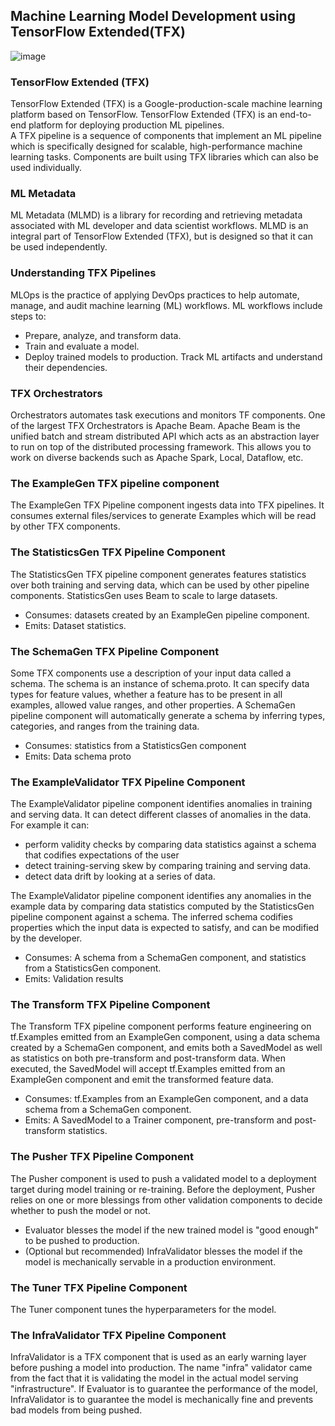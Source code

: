 ## Machine Learning Model Development using TensorFlow Extended(TFX)
![image](https://user-images.githubusercontent.com/23136710/124017377-51ef9900-d9ef-11eb-993b-f97738ce10ed.png)

### TensorFlow Extended (TFX) 
TensorFlow Extended (TFX) is a Google-production-scale machine learning platform based on TensorFlow. TensorFlow Extended (TFX) is an end-to-end platform for deploying production ML pipelines.</br>
A TFX pipeline is a sequence of components that implement an ML pipeline which is specifically designed for scalable, high-performance machine learning tasks. Components are built using TFX libraries which can also be used individually.

### ML Metadata
ML Metadata (MLMD) is a library for recording and retrieving metadata associated with ML developer and data scientist workflows. MLMD is an integral part of TensorFlow Extended (TFX), but is designed so that it can be used independently.
### Understanding TFX Pipelines
MLOps is the practice of applying DevOps practices to help automate, manage, and audit machine learning (ML) workflows. ML workflows include steps to:
* Prepare, analyze, and transform data.
* Train and evaluate a model.
*  Deploy trained models to production.
Track ML artifacts and understand their dependencies.
### TFX Orchestrators
Orchestrators automates task executions and monitors TF components. One of the largest TFX Orchestrators is Apache Beam. Apache Beam is the unified batch and stream distributed API which acts as an abstraction layer to run on top of the distributed processing framework. This allows you to work on diverse backends such as Apache Spark, Local, Dataflow, etc.
### The ExampleGen TFX pipeline component
The ExampleGen TFX Pipeline component ingests data into TFX pipelines. It consumes external files/services to generate Examples which will be read by other TFX components. 

### The StatisticsGen TFX Pipeline Component
The StatisticsGen TFX pipeline component generates features statistics over both training and serving data, which can be used by other pipeline components. StatisticsGen uses Beam to scale to large datasets.
* Consumes: datasets created by an ExampleGen pipeline component.
* Emits: Dataset statistics.

### The SchemaGen TFX Pipeline Component
Some TFX components use a description of your input data called a schema. The schema is an instance of schema.proto. It can specify data types for feature values, whether a feature has to be present in all examples, allowed value ranges, and other properties. A SchemaGen pipeline component will automatically generate a schema by inferring types, categories, and ranges from the training data.
* Consumes: statistics from a StatisticsGen component
* Emits: Data schema proto

### The ExampleValidator TFX Pipeline Component
The ExampleValidator pipeline component identifies anomalies in training and serving data. It can detect different classes of anomalies in the data. For example it can: 
* perform validity checks by comparing data statistics against a schema that codifies expectations of the user
* detect training-serving skew by comparing training and serving data.
* detect data drift by looking at a series of data.

The ExampleValidator pipeline component identifies any anomalies in the example data by comparing data statistics computed by the StatisticsGen pipeline component against a schema. The inferred schema codifies properties which the input data is expected to satisfy, and can be modified by the developer.
* Consumes: A schema from a SchemaGen component, and statistics from a StatisticsGen component.
* Emits: Validation results

### The Transform TFX Pipeline Component
The Transform TFX pipeline component performs feature engineering on tf.Examples emitted from an ExampleGen component, using a data schema created by a SchemaGen component, and emits both a SavedModel as well as statistics on both pre-transform and post-transform data. When executed, the SavedModel will accept tf.Examples emitted from an ExampleGen component and emit the transformed feature data.
* Consumes: tf.Examples from an ExampleGen component, and a data schema from a SchemaGen component.
* Emits: A SavedModel to a Trainer component, pre-transform and post-transform statistics.

### The Pusher TFX Pipeline Component
The Pusher component is used to push a validated model to a deployment target during model training or re-training. Before the deployment, Pusher relies on one or more blessings from other validation components to decide whether to push the model or not.

* Evaluator blesses the model if the new trained model is "good enough" to be pushed to production.
* (Optional but recommended) InfraValidator blesses the model if the model is mechanically servable in a production environment.

### The Tuner TFX Pipeline Component
The Tuner component tunes the hyperparameters for the model.

### The InfraValidator TFX Pipeline Component
InfraValidator is a TFX component that is used as an early warning layer before pushing a model into production. The name "infra" validator came from the fact that it is validating the model in the actual model serving "infrastructure". If Evaluator is to guarantee the performance of the model, InfraValidator is to guarantee the model is mechanically fine and prevents bad models from being pushed.

